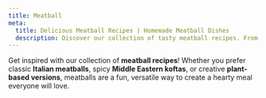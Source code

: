 ```yaml
---
title: Meatball
meta:
  title: Delicious Meatball Recipes | Homemade Meatball Dishes
  description: Discover our collection of tasty meatball recipes. From classic spaghetti and meatballs to Swedish meatballs and creative variations with different meats.
---
```


Get inspired with our collection of **meatball recipes**! Whether you prefer classic **Italian meatballs**, spicy **Middle Eastern koftas**, or creative **plant-based versions**, meatballs are a fun, versatile way to create a hearty meal everyone will love.

